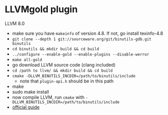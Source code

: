 # LLVMgold plugin

LLVM 8.0
 - make sure you have `makeinfo` of version 4.8. If not, go install texinfo-4.8
 - `git clone --depth 1 git://sourceware.org/git/binutils-gdb.git binutils`
 - `cd binutils && mkdir build && cd build`
 - `../configure --enable-gold --enable-plugins --disable-werror`
 - `make all-gold`
 - go download LLVM source code (clang included)
 - `cd /path to llvm/ && mkdir build && cd build`
 - `cmake -DLLVM_BINUTILS_INCDIR=/path/to/binutils/include`
	- note that `plugin-api.h` should be in this path
 - make
 - sudo make install 
 - now compile LLVM, run `cmake` with `-DLLVM_BINUTILS_INCDIR=/path/to/binutils/include`
 - [official guide](https://bcain-llvm.readthedocs.io/projects/llvm/en/latest/GoldPlugin/)
